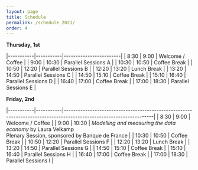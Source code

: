 ```yaml
---
layout: page
title: Schedule
permalink: /schedule_2023/
order: 4
---
```



__Thursday, 1st__

|-----------|-----------|------------------------|
| 8:30	    | 9:00	    | Welcome / Coffee	     |
| 9:00	    | 10:30     |	Parallel Sessions A	 |
| 10:30	    | 10:50     |	Coffee Break	     |
| 10:50	    | 12:20     |	Parallel Sessions B	 |
| 12:20	    | 13:20     |	Lunch Break	         |
| 13:20	    | 14:50     |	Parallel Sessions C	 |
| 14:50	    | 15:10     |	Coffee Break	     |
| 15:10	    | 16:40     |	Parallel Sessions D	 |
| 16:40	    | 17:00     |	Coffee Break	     |
| 17:00	    | 18:30     |	Parallel Sessions E	 |

__Friday, 2nd__

|-----------|-----------|--------------------------------------------------------------------------------------------------------------------|
| 8:30	    | 9:00	    | Welcome / Coffee	                                                                                                 |
| 9:00	    | 10:30     | *Modelling and measuring the data economy* by Laura Velkamp <br>Plenary Session, sponsored by Banque de France     |
| 10:30	    | 10:50     |	                    Coffee Break	                                                                             |
| 10:50	    | 12:20     |	                    Parallel Sessions F	                                                                         |
| 12:20	    | 13:20     |	                    Lunch Break	                                                                                 |
| 13:20	    | 14:50     |	                    Parallel Sessions G	                                                                         |
| 14:50	    | 15:10     |	                    Coffee Break	                                                                             |
| 15:10	    | 16:40     |	                    Parallel Sessions H	                                                                         |
| 16:40	    | 17:00     |	                    Coffee Break	                                                                             |
| 17:00	    | 18:30     |	                    Parallel Sessions I	                                                                         |